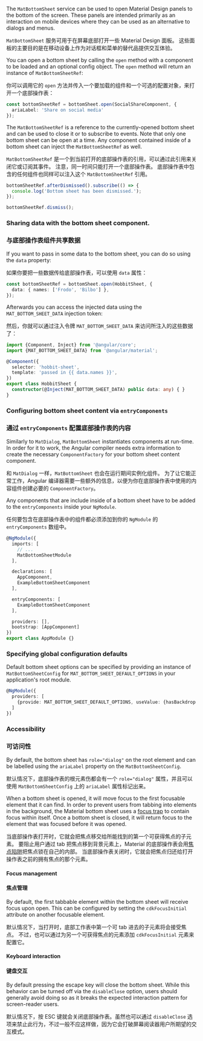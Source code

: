 The `MatBottomSheet` service can be used to open Material Design panels to the bottom of the screen.
These panels are intended primarily as an interaction on mobile devices where they can be used as an
alternative to dialogs and menus.

`MatBottomSheet` 服务可用于在屏幕底部打开一些 Material Design 面板。
这些面板的主要目的是在移动设备上作为对话框和菜单的替代品提供交互体验。

<!-- example(bottom-sheet-overview) -->

You can open a bottom sheet by calling the `open` method with a component to be loaded and an
optional config object. The `open` method will return an instance of `MatBottomSheetRef`:

你可以调用它的 `open` 方法并传入一个要加载的组件和一个可选的配置对象，来打开一个底部操作表：

```ts
const bottomSheetRef = bottomSheet.open(SocialShareComponent, {
  ariaLabel: 'Share on social media'
});
```

The `MatBottomSheetRef` is a reference to the currently-opened bottom sheet and can be used to close
it or to subscribe to events. Note that only one bottom sheet can be open at a time. Any component
contained inside of a bottom sheet can inject the `MatBottomSheetRef` as well.

`MatBottomSheetRef` 是一个到当前打开的底部操作表的引用，可以通过此引用来关闭它或订阅其事件。
注意，同一时间只能打开一个底部操作表。
底部操作表中包含的任何组件也同样可以注入这个 `MatBottomSheetRef` 引用。

```ts
bottomSheetRef.afterDismissed().subscribe(() => {
  console.log('Bottom sheet has been dismissed.');
});

bottomSheetRef.dismiss();
```

### Sharing data with the bottom sheet component.

### 与底部操作表组件共享数据

If you want to pass in some data to the bottom sheet, you can do so using the `data` property:

如果你要把一些数据传给底部操作表，可以使用 `data` 属性：

```ts
const bottomSheetRef = bottomSheet.open(HobbitSheet, {
  data: { names: ['Frodo', 'Bilbo'] },
});
```

Afterwards you can access the injected data using the `MAT_BOTTOM_SHEET_DATA` injection token:

然后，你就可以通过注入令牌 `MAT_BOTTOM_SHEET_DATA` 来访问所注入的这些数据了：

```ts
import {Component, Inject} from '@angular/core';
import {MAT_BOTTOM_SHEET_DATA} from '@angular/material';

@Component({
  selector: 'hobbit-sheet',
  template: 'passed in {{ data.names }}',
})
export class HobbitSheet {
  constructor(@Inject(MAT_BOTTOM_SHEET_DATA) public data: any) { }
}
```

### Configuring bottom sheet content via `entryComponents`

### 通过 `entryComponents` 配置底部操作表的内容

Similarly to `MatDialog`, `MatBottomSheet` instantiates components at run-time. In order for it to
work, the Angular compiler needs extra information to create the necessary `ComponentFactory` for
your bottom sheet content component.

和 `MatDialog` 一样，`MatBottomSheet` 也会在运行期间实例化组件。
为了让它能正常工作，Angular 编译器需要一些额外的信息，以便为你在底部操作表中使用的内容组件创建必要的 `ComponentFactory`。

Any components that are include inside of a bottom sheet have to be added to the `entryComponents`
inside your `NgModule`.

任何要包含在底部操作表中的组件都必须添加到你的 `NgModule` 的 `entryComponents` 数组中。

```ts
@NgModule({
  imports: [
    // ...
    MatBottomSheetModule
  ],

  declarations: [
    AppComponent,
    ExampleBottomSheetComponent
  ],

  entryComponents: [
    ExampleBottomSheetComponent
  ],

  providers: [],
  bootstrap: [AppComponent]
})
export class AppModule {}
```

### Specifying global configuration defaults
Default bottom sheet options can be specified by providing an instance of `MatBottomSheetConfig`
for `MAT_BOTTOM_SHEET_DEFAULT_OPTIONS` in your application's root module.

```ts
@NgModule({
  providers: [
    {provide: MAT_BOTTOM_SHEET_DEFAULT_OPTIONS, useValue: {hasBackdrop: false}}
  ]
})
```

### Accessibility

### 可访问性

By default, the bottom sheet has `role="dialog"` on the root element and can be labelled using the
`ariaLabel` property on the `MatBottomSheetConfig`.

默认情况下，底部操作表的根元素伤都会有一个 `role="dialog"` 属性，并且可以使用 `MatBottomSheetConfig` 上的 `ariaLabel` 属性标记出来。

When a bottom sheet is opened, it will move focus to the first focusable element that it can find.
In order to prevent users from tabbing into elements in the background, the Material bottom sheet
uses a [focus trap](https://material.angular.io/cdk/a11y/overview#focustrap) to contain focus
within itself. Once a bottom sheet is closed, it will return focus to the element that was focused
before it was opened.

当底部操作表打开时，它就会把焦点移交给所能找到的第一个可获得焦点的子元素。
要阻止用户通过 tab 把焦点移到背景元素上，Material 的底部操作表会用[焦点陷阱](/cdk/a11y/overview#focustrap)把焦点锁在自己的内部。
当底部操作表关闭时，它就会把焦点归还给打开操作表之前的拥有焦点的那个元素。

#### Focus management

#### 焦点管理

By default, the first tabbable element within the bottom sheet will receive focus upon open.
This can be configured by setting the `cdkFocusInitial` attribute on another focusable element.

默认情况下，当打开时，底部工作表中第一个可 tab 进去的子元素将会接受焦点。
不过，也可以通过为另一个可获得焦点的元素添加 `cdkFocusInitial` 元素来配置它。

#### Keyboard interaction

#### 键盘交互

By default pressing the escape key will close the bottom sheet. While this behavior can
be turned off via the `disableClose` option, users should generally avoid doing so
as it breaks the expected interaction pattern for screen-reader users.

默认情况下，按 ESC 键就会关闭底部操作表。虽然也可以通过 `disableClose` 选项来禁止此行为，不过一般不应这样做，因为它会打破屏幕阅读器用户所期望的交互模式。

